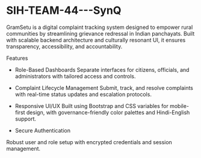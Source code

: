 # SIH-TEAM-44---SynQ

GramSetu is a digital complaint tracking system designed to empower rural communities by streamlining grievance redressal in Indian panchayats. Built with scalable backend architecture and culturally resonant UI, it ensures transparency, accessibility, and accountability.

 Features

-  Role-Based Dashboards
Separate interfaces for citizens, officials, and administrators with tailored access and controls.

-  Complaint Lifecycle Management
Submit, track, and resolve complaints with real-time status updates and escalation protocols.

-  Responsive UI/UX
Built using Bootstrap and CSS variables for mobile-first design, with governance-friendly color palettes and Hindi-English support.


-  Secure Authentication
  
Robust user and role setup with encrypted credentials and session management.
